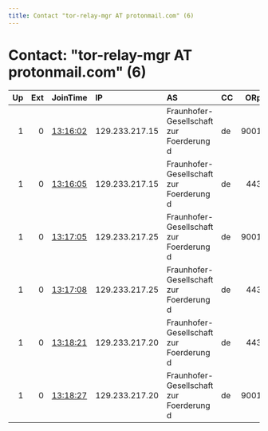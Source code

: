 ```yaml
---
title: Contact "tor-relay-mgr AT protonmail.com" (6)
---
```


# Contact: "tor-relay-mgr AT protonmail.com" (6)

|   Up |   Ext | JoinTime                                                                                            | IP             | AS                                       | CC   |   ORp |   Dirp | OS    | Version   | Nickname   |   eFamMembers |
|-----:|------:|:----------------------------------------------------------------------------------------------------|:---------------|:-----------------------------------------|:-----|------:|-------:|:------|:----------|:-----------|--------------:|
|    1 |     0 | [13:16:02](https://metrics.torproject.org/rs.html#details/5F82E1DB38D6EAC942B07A01851040CAC00B86B4) | 129.233.217.15 | Fraunhofer-Gesellschaft zur Foerderung d | de   |  9001 |      0 | Linux | 0.3.3.7   | bermuda    |            16 |
|    1 |     0 | [13:16:05](https://metrics.torproject.org/rs.html#details/AB3E495DC1BD44304514CC14547C7C27CE9B316E) | 129.233.217.15 | Fraunhofer-Gesellschaft zur Foerderung d | de   |   443 |      0 | Linux | 0.3.3.7   | vidalia    |            16 |
|    1 |     0 | [13:17:05](https://metrics.torproject.org/rs.html#details/D773FE578B3C53F147456969A1B361615EA2D012) | 129.233.217.25 | Fraunhofer-Gesellschaft zur Foerderung d | de   |  9001 |      0 | Linux | 0.3.3.7   | walla      |            16 |
|    1 |     0 | [13:17:08](https://metrics.torproject.org/rs.html#details/F043DF7CE9875B6A6DB17FCF9633149D954EE8DE) | 129.233.217.25 | Fraunhofer-Gesellschaft zur Foerderung d | de   |   443 |      0 | Linux | 0.3.3.7   | yellow     |            16 |
|    1 |     0 | [13:18:21](https://metrics.torproject.org/rs.html#details/65C9510079E6BF6BC4BB0369435B22EC82888593) | 129.233.217.20 | Fraunhofer-Gesellschaft zur Foerderung d | de   |   443 |      0 | Linux | 0.3.3.7   | green      |            16 |
|    1 |     0 | [13:18:27](https://metrics.torproject.org/rs.html#details/19B4B273C956DF454CDCBACA80A49EBD094EB344) | 129.233.217.20 | Fraunhofer-Gesellschaft zur Foerderung d | de   |  9001 |      0 | Linux | 0.3.3.7   | calcot     |            16 |
